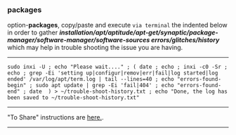 ### packages
option-**packages**, 
copy/paste and execute `via terminal` the indented below in order to gather **_installation/apt/aptitude/apt-get/synaptic/package-manager/software-manager/software-sources errors/glitches/history_** which may help in trouble shooting the issue you are having.
***
`
sudo inxi -U ;
echo "Please wait...." ;
(
  date ;
  echo ;
  inxi -c0 -Sr ;
  echo ;
  grep -Ei 'setting up|configur|remov|err|fail|log started|log ended' /var/log/apt/term.log | tail --lines=40 ;
  echo "errors-found-begin" ;
  sudo apt update | grep -Ei 'fail|404' ;
  echo "errors-found-end" ;
  date 
) > ~/trouble-shoot-history.txt ;
echo "Done, the log has been saved to ~/trouble-shoot-history.txt"
`
***
"To Share" instructions are [here.](https://github.com/two-dogs/the-kennel/blob/master/to-share.md).
***
